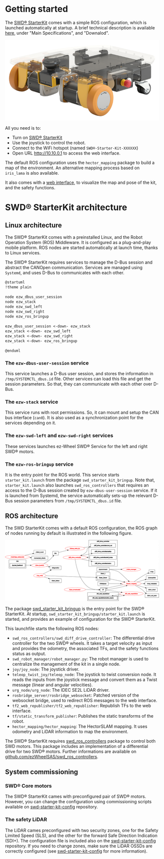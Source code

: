 # Getting started

The [SWD® StarterKit](https://www.ez-wheel.com/en/development-kit-for-agv-and-amr) comes with a simple ROS configuration, which is launched
automatically at startup. A brief technical description is available [here](https://www.ez-wheel.com/en/development-kit-for-agv-and-amr), under "Main Specifications", and "Downalod".

![SWD® StarterKit](figs/starterkit-ez-wheel.png)

All you need is to:

- Turn on [SWD® StarterKit](https://www.ez-wheel.com/en/development-kit-for-agv-and-amr)
- Use the joystick to control the robot.
- Connect to the WiFi hotspot (named `SWD®-Starter-Kit-XXXXXX`)
- Open URL <http://10.10.0.1> to access the web interface.

The default ROS configuration uses the `hector_mapping` package to build a map of the environment. An alternative mapping process based on `iris_lama` is also available.

It also comes with a [web interface](http://10.10.0.1), to visualize the map and pose of the kit, and the safety functions.

# SWD® StarterKit architecture

## Linux architecture

The SWD® StarterKit comes with a preinstalled Linux, and the Robot Operation System (ROS) Middleware. It is configured as a plug-and-play mobile platform. ROS nodes are started automatically at launch time, thanks to Linux services.

The SWD® StarterKit requires services to manage the D-Bus session and abstract the CANOpen communication. Services are managed using `Systemd`, and uses D-Bus to communicates with each other.

```plantuml
@startuml
!theme plain

node ezw_dbus_user_session
node ezw_stack
node ezw_swd_left
node ezw_swd_right
node ezw_ros_bringup

ezw_dbus_user_session <-down- ezw_stack
ezw_stack <-down- ezw_swd_left
ezw_stack <-down- ezw_swd_right
ezw_stack <-down- ezw_ros_bringup

@enduml
```

### The `ezw-dbus-user-session` service

This service launches a D-Bus user session, and stores the information in `/tmp/SYSTEMCTL_dbus.id` file. Other services can load this file and get the session parameters. So that, they can communicate with each other over D-Bus.

### The `ezw-stack` service

This service runs with root permissions. So, it can mount and setup the CAN bus interface (`can0`). It is also used as a synchronization point for the services depending on it.

### The `ezw-swd-left` and `ezw-swd-right` services

These services launches ez-Wheel SWD® Service for the left and right SWD® motors.

### The `ezw-ros-bringup` service

It is the entry point for the ROS world. This service starts `starter_kit.launch` from the package `swd_starter_kit_bringup`. Note that, `starter_kit.launch` also launches `swd_ros_controllers` that requires an access to the D-Bus session created by `ezw-dbus-user-session` service. If it is launched from Systemd, the service automatically sets-up the relevant D-Bus session
parameters from `/tmp/SYSTEMCTL_dbus.id` file.

## ROS architecture

The SWD StarterKit comes with a default ROS configuration, the ROS graph of nodes running by default is illustrated in the following figure.

![SWD® StarterKit ROS Graph](figs/starterkit-rosgraph.png "SWD® StarterKit ROS Graph")

The package [swd_starter_kit_bringup](https://github.com/ezWheelSAS/swd_starter_kit_bringup) is the entry point for the SWD® StarterKit. At startup, `swd_starter_kit_bringup/starter_kit.launch` is started, and provides an example of configuration for the SWD® StarterKit.

This launchfile starts the following ROS nodes:

- `swd_ros_controllers/swd_diff_drive_controller`: The differential drive controller for the two SWD® wheels. It takes a target velocity as input and provides the odometry, the associated TFs, and the safety functions status as output.
- `swd_robot_manager/robot_manager.py`: The robot manager is used to centralize the management of the kit in a single node.
- `joy/joy_node`: The joystick driver.
- `teleop_twist_joy/teleop_node`: The joystick to twist conversion node. It reads the inputs from the joystick message and convert them as a Twist message (linear and angular velocities).
- `urg_node/urg_node`: The IDEC SE2L LiDAR driver.
- `rosbridge_server/rosbridge_websocket`: Patched version of the websocket bridge, used to redirect ROS messages to the web interface.
- `tf2_web_republisher/tf2_web_republisher`: Republish TFs to the web interface.
- `tf/static_transform_publisher`: Publishes the static transforms of the robot.
- `hector_mapping/hector_mapping`: The HectorSLAM mapping. It uses odometry and LiDAR information to map the environment.

The SWD® StarterKit requires [swd_ros_controllers](https://github.com/ezWheelSAS/swd_ros_controllers) package to control both SWD motors. This package includes an implementation of a differential drive for two SWD® motors. Further informations are available on [github.com/ezWheelSAS/swd_ros_controllers](https://github.com/ezWheelSAS/swd_ros_controllers).

## System commissioning
### SWD® Core motors
The SWD® StarterKit cames with preconfigured pair of SWD® motors. However, you can change the configuration using commissioning scripts available on [swd-starter-kit-config](https://github.com/ezWheelSAS/swd-starter-kit-config) repository.

### The safety LiDAR
The LiDAR cames preconfigured with two security zones, one for the Safety Limited Speed (SLS), and the other for the forward Safe Direction Indication (SDI+). The configuration file is included also on the [swd-starter-kit-config](https://github.com/ezWheelSAS/swd-starter-kit-config) repository. If you need to change zones, make sure the LiDAR OSSDs are correctly configured (see [swd-starter-kit-config](https://github.com/ezWheelSAS/swd-starter-kit-config) for more information).

